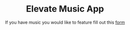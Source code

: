 <h1 align="center">Elevate Music App</h1>

<p align="center">If you have music you would like to feature fill out this <a href="#">form</a></p>

